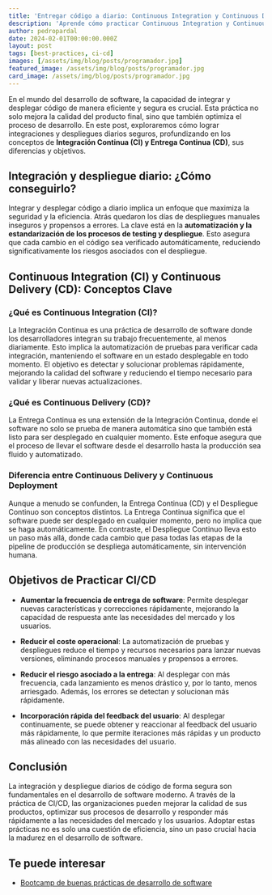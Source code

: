 ```yaml
---
title: 'Entregar código a diario: Continuous Integration y Continuous Delivery'
description: 'Aprende cómo practicar Continuous Integration y Continuous Delivery es la clave para mejorar la calidad del producto final y optimizar el proceso de desarrollo.'
author: pedropardal
date: 2024-02-01T00:00:00.000Z
layout: post
tags: [best-practices, ci-cd]
images: [/assets/img/blog/posts/programador.jpg]
featured_image: /assets/img/blog/posts/programador.jpg
card_image: /assets/img/blog/posts/programador.jpg
---
```


En el mundo del desarrollo de software, la capacidad de integrar y desplegar código de manera eficiente y segura es crucial. Esta práctica no solo mejora la calidad del producto final, sino que también optimiza el proceso de desarrollo. En este post, exploraremos cómo lograr integraciones y despliegues diarios seguros, profundizando en los conceptos de **Integración Continua (CI) y Entrega Continua (CD)**, sus diferencias y objetivos.

## Integración y despliegue diario: ¿Cómo conseguirlo?
Integrar y desplegar código a diario implica un enfoque que maximiza la seguridad y la eficiencia. Atrás quedaron los días de despliegues manuales inseguros y propensos a errores. La clave está en la **automatización y la estandarización de los procesos de testing y despliegue**. Esto asegura que cada cambio en el código sea verificado automáticamente, reduciendo significativamente los riesgos asociados con el despliegue.

## Continuous Integration (CI) y Continuous Delivery (CD): Conceptos Clave
### ¿Qué es Continuous Integration (CI)?
La Integración Continua es una práctica de desarrollo de software donde los desarrolladores integran su trabajo frecuentemente, al menos diariamente. Esto implica la automatización de pruebas para verificar cada integración, manteniendo el software en un estado desplegable en todo momento. El objetivo es detectar y solucionar problemas rápidamente, mejorando la calidad del software y reduciendo el tiempo necesario para validar y liberar nuevas actualizaciones.

### ¿Qué es Continuous Delivery (CD)?
La Entrega Continua es una extensión de la Integración Continua, donde el software no solo se prueba de manera automática sino que también está listo para ser desplegado en cualquier momento. Este enfoque asegura que el proceso de llevar el software desde el desarrollo hasta la producción sea fluido y automatizado.

### Diferencia entre Continuous Delivery y Continuous Deployment
Aunque a menudo se confunden, la Entrega Continua (CD) y el Despliegue Continuo son conceptos distintos. La Entrega Continua significa que el software puede ser desplegado en cualquier momento, pero no implica que se haga automáticamente. En contraste, el Despliegue Continuo lleva esto un paso más allá, donde cada cambio que pasa todas las etapas de la pipeline de producción se despliega automáticamente, sin intervención humana.

## Objetivos de Practicar CI/CD

- **Aumentar la frecuencia de entrega de software**: Permite desplegar nuevas características y correcciones rápidamente, mejorando la capacidad de respuesta ante las necesidades del mercado y los usuarios.

- **Reducir el coste operacional**: La automatización de pruebas y despliegues reduce el tiempo y recursos necesarios para lanzar nuevas versiones, eliminando procesos manuales y propensos a errores.

- **Reducir el riesgo asociado a la entrega**: Al desplegar con más frecuencia, cada lanzamiento es menos drástico y, por lo tanto, menos arriesgado. Además, los errores se detectan y solucionan más rápidamente.

- **Incorporación rápida del feedback del usuario**: Al desplegar continuamente, se puede obtener y reaccionar al feedback del usuario más rápidamente, lo que permite iteraciones más rápidas y un producto más alineado con las necesidades del usuario.

## Conclusión
La integración y despliegue diarios de código de forma segura son fundamentales en el desarrollo de software moderno. A través de la práctica de CI/CD, las organizaciones pueden mejorar la calidad de sus productos, optimizar sus procesos de desarrollo y responder más rápidamente a las necesidades del mercado y los usuarios. Adoptar estas prácticas no es solo una cuestión de eficiencia, sino un paso crucial hacia la madurez en el desarrollo de software.

## Te puede interesar

- [Bootcamp de buenas prácticas de desarrollo de software](https://www.exeal.com/bootcamp-buenas-practicas/)
